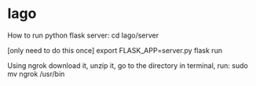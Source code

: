 # Iago 

How to run python flask server:
cd Iago/server

[only need to do this once]
export FLASK_APP=server.py
flask run


Using ngrok
download it, unzip it, go to the directory in terminal, run:
sudo mv ngrok /usr/bin